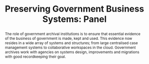 ---
abstract: "The role of government archival institutions is to ensure that essential
  evidence of the business of government is made, kept and used. This evidence now
  resides in a wide array of systems and structures; from large centralised case management
  systems to collaborative workspaces in the cloud. Government archives work with
  agencies on systems design, improvements and migrations with good recordkeeping
  their goal. \n "
creators:
- Findlay, Cassie
- Fitzgerald, Neal
- Waugh, Andrew
- Lehane, Richard
date: null
document_url: https://services.phaidra.univie.ac.at/api/object/o:378132/download
grand_parent: iPRES
institutions: []
keywords:
- government archives
- recordkeeping
landing_page_url: https://phaidra.univie.ac.at/o:378132
language: eng
layout: publication
license: CC BY-NC-SA 3.0 AT
notes_url: null
parent: iPRES 2014
presentation_url: null
publication_type: paper
size: 148815
source_name: iPRES
title: 'Preserving Government Business Systems: Panel '
year: 2014
---
